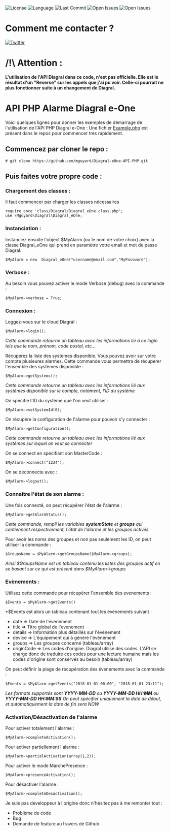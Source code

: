 ![License](https://badgen.net/github/license/mguyard/Diagral-eOne-API-PHP) ![Language](https://badgen.net/badge/Language/PHP/blue)
![Last Commit](https://badgen.net/github/last-commit/mguyard/Diagral-eOne-API-PHP)
![Open Issues](https://badgen.net/github/open-issues/mguyard/Diagral-eOne-API-PHP) ![Open Issues](https://badgen.net/github/open-prs/mguyard/Diagral-eOne-API-PHP)

# Comment me contacter ?

[![Twitter](https://badgen.net/badge/Twitter/mguyard/cyan?icon=twitter)](https://twitter.com/mguyard)


# /!\ Attention :

**L'utilisation de l'API Diagral dans ce code, n'est pas officielle. Elle est le résultat d'un "Reverse" sur les appels que j'ai pu voir.
Celle-ci pourrait ne plus fonctionner suite à un changement de Diagral.**


# API PHP Alarme Diagral e-One

Voici quelques lignes pour donner les exemples de démarrage de l'utilisation de l'API PHP Diagral e-One :
Une fichier [Example.php](/mguyard/Diagral-eOne-API-PHP/blob/master/Example.php) est présent dans le repos pour commencer très rapidement.


## Commencez par cloner le repo :

```
# git clone https://github.com/mguyard/Diagral-eOne-API-PHP.git
```

## Puis faites votre propre code :


### Chargement des classes :

Il faut commencer par charger les classes nécessaires
```
require_once 'class/Diagral/Diagral_eOne.class.php';
use \Mguyard\Diagral\Diagral_eOne;
```

### Instanciation :

Instanciez ensuite l'object $MyAlarm (ou le nom de votre choix) avec la classe Diagral_eOne qui prend en paramètre votre email et mot de passe Diagral.
```
$MyAlarm = new  Diagral_eOne("username@email.com","MyPassword");
```

### Verbose :

Au besoin vous pouvez activer le mode Verbose (debug) avec la commande :
```
$MyAlarm->verbose = True;
```

### Connexion :

Loggez-vous sur le cloud Diagral :
```
$MyAlarm->login();
```
*Cette commande retourne un tableau avec les informations lié à ce login tels que le nom, prénom, code postal, etc...*

Récupérez la liste des systèmes disponible. Vous pouvez avoir sur votre compte plusieures alarmes. Cette commande vous permettra de récuperer l'ensemble des systèmes disponible :
```
$MyAlarm->getSystems();
```
*Cette commande retourne un tableau avec les informations lié aux systèmes disponible sur le compte, notament, l'ID du système*

On spécifie l'ID du système que l'on veut utiliser :
```
$MyAlarm->setSystemId(0);
```

On récupère la configuration de l'alarme pour pouvoir s'y connecter :
```
$MyAlarm->getConfiguration();
```
*Cette commande retourne un tableau avec les informations lié aux systèmes sur lequel on veut se connecter*

On se connect en spécifiant son MasterCode :
```
$MyAlarm->connect("1234");
```

On se déconnecte avec :
```
$MyAlarm->logout();
```

### Connaitre l'état de son alarme :

Une fois connecté, on peut récupérer l'état de l'alarme :
```
$MyAlarm->getAlarmStatus();
```
*Cette commande, rempli les variables **systemState** et **groups** qui contiennent respectivement, l'état de l'alarme et les groupes activés.*

Pour avoir les noms des groupes et non pas seulement les ID, on peut utiliser la commande :
```
$GroupsName = $MyAlarm->getGroupsName($MyAlarm->groups);
```
*Ainsi $GroupsName est un tableau contenu les listes des groupes actif en se basant sur ce qui est présent dans $MyAlarm->groups*


### Evènements :

Utilisez cette commande pour récupérer l'ensemble des evenements :
```
$Events = $MyAlarm->getEvents()
```
*$Events est alors un tableau contenant tout les évènements suivant :
* date => Date de l'evenement
* title => Titre global de l'evenement
* details => Information plus détaillés sur l'évènement
* device => L'équipement qui à généré l'évènement
* groups => Les groupes concerné (tableau/array)
* originCode => Les codes d'origine. Diagral utilise des codes. L'API se charge donc de traduire ces codes pour une lecture humaine mais les codes d'origine sont conservés au besoin (tableau/array)

On peut définir la plage de récupération des évenements avec la commande :
```
$Events = $MyAlarm->getEvents("2018-01-01 00:00", "2018-01-01 23:11");
```
*Les formats supportés sont **YYYY-MM-DD** ou **YYYY-MM-DD HH:MM** ou **YYYY-MM-DD HH:MM:SS***
*On peut spécifier uniquement la date de début, et automatiquement la date de fin sera NOW*

### Activation/Désactivation de l'alarme

Pour activer totalement l'alarme :
```
$MyAlarm->completeActivation();
```

Pour activer partiellement l'alarme :
```
$MyAlarm->partialActivation(array(1,2));
```

Pour activer le mode MarchePresence :
```
$MyAlarm->presenceActivation();
```

Pour désactiver l'alarme :
```
$MyAlarm->completeDesactivation();
```

Je suis pas developpeur à l'origine donc n'hésitez pas à me remonter tout :
* Problème de code
* Bug
* Demande de feature
au travers de Github
